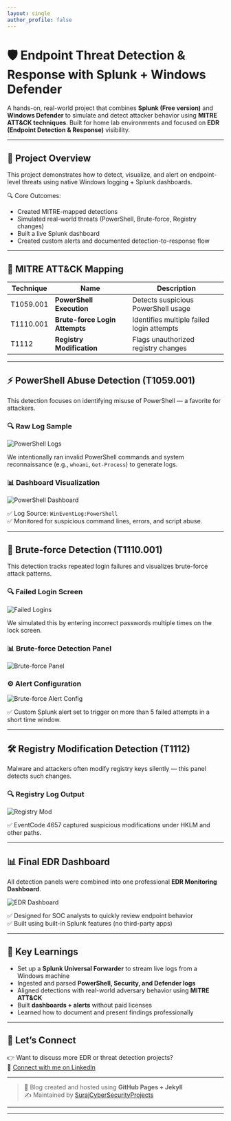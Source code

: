 ```yaml
---
layout: single
author_profile: false
---
```


# 🛡️ Endpoint Threat Detection & Response with Splunk + Windows Defender

A hands-on, real-world project that combines **Splunk (Free version)** and **Windows Defender** to simulate and detect attacker behavior using **MITRE ATT&CK techniques**. Built for home lab environments and focused on **EDR (Endpoint Detection & Response)** visibility.

---

## 🧠 Project Overview

This project demonstrates how to detect, visualize, and alert on endpoint-level threats using native Windows logging + Splunk dashboards.

🔍 Core Outcomes:

- Created MITRE-mapped detections
- Simulated real-world threats (PowerShell, Brute-force, Registry changes)
- Built a live Splunk dashboard
- Created custom alerts and documented detection-to-response flow

---

## 🧩 MITRE ATT&CK Mapping

| Technique | Name                             | Description                                 |
|----------|----------------------------------|---------------------------------------------|
| T1059.001 | **PowerShell Execution**         | Detects suspicious PowerShell usage         |
| T1110.001 | **Brute-force Login Attempts**   | Identifies multiple failed login attempts   |
| T1112     | **Registry Modification**        | Flags unauthorized registry changes         |

---

## ⚡ PowerShell Abuse Detection (T1059.001)

This detection focuses on identifying misuse of PowerShell — a favorite for attackers.

### 🔍 Raw Log Sample

![PowerShell Logs](images/Powershell%20log%20results.png)

We intentionally ran invalid PowerShell commands and system reconnaissance (e.g., `whoami`, `Get-Process`) to generate logs.

### 📊 Dashboard Visualization

![PowerShell Dashboard](images/Powershell%20Dashboard%20Panel.png)

✅ Log Source: `WinEventLog:PowerShell`  
✅ Monitored for suspicious command lines, errors, and script abuse.

---

## 🚨 Brute-force Detection (T1110.001)

This detection tracks repeated login failures and visualizes brute-force attack patterns.

### 🔍 Failed Login Screen

![Failed Logins](images/failed-login-screen.png)

We simulated this by entering incorrect passwords multiple times on the lock screen.

### 📊 Brute-force Detection Panel

![Brute-force Panel](images/brute-force-dashboard-panel.png)

### ⚙️ Alert Configuration

![Brute-force Alert Config](images/Brute%20force%20alert%20config.png)

✅ Custom Splunk alert set to trigger on more than 5 failed attempts in a short time window.

---

## 🛠️ Registry Modification Detection (T1112)

Malware and attackers often modify registry keys silently — this panel detects such changes.

### 🔍 Registry Log Output

![Registry Mod](images/Registry%20modification%20query%20results.png)

✅ EventCode 4657 captured suspicious modifications under HKLM and other paths.

---

## 📊 Final EDR Dashboard

All detection panels were combined into one professional **EDR Monitoring Dashboard**.

![EDR Dashboard](images/Final_EDR_Dashboard_Screenshot.png)

✅ Designed for SOC analysts to quickly review endpoint behavior  
✅ Built using built-in Splunk features (no third-party apps)

---

## 🧠 Key Learnings

- Set up a **Splunk Universal Forwarder** to stream live logs from a Windows machine
- Ingested and parsed **PowerShell, Security, and Defender logs**
- Aligned detections with real-world adversary behavior using **MITRE ATT&CK**
- Built **dashboards + alerts** without paid licenses
- Learned how to document and present findings professionally

---

## 💬 Let’s Connect

👉 Want to discuss more EDR or threat detection projects?  
📌 [Connect with me on LinkedIn](https://www.linkedin.com/in/suraj-k-3bb9a0190)

---

> 🔗 Blog created and hosted using **GitHub Pages + Jekyll**  
> ✍️ Maintained by [SurajCyberSecurityProjects](https://github.com/SurajCyberSecurityProjects)



---


---
